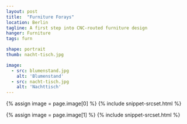 ```yaml
---
layout: post
title:  "Furniture Forays"
location: Berlin
tagline: A first step into CNC-routed furniture design
hanger: Furniture
tags: furn

shape: portrait
thumb: nacht-tisch.jpg

image:
  - src: blumenstand.jpg
    alt: 'Blumenstand'
  - src: nacht-tisch.jpg
    alt: 'Nachttisch'
---
```


{% assign image = page.image[0] %}
{% include snippet-srcset.html %}

{% assign image = page.image[1] %}
{% include snippet-srcset.html %}
